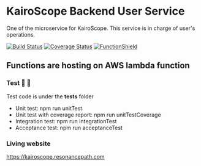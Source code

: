 # KairoScope Backend User Service

One of the microservice for KairoScope. This service is in charge of user's operations. 

[![Build Status](https://travis-ci.org/PengWang0316/KairoScope-Backend-User.svg?branch=master)](https://travis-ci.org/PengWang0316/KairoScope-Backend-User) [![Coverage Status](https://coveralls.io/repos/github/PengWang0316/KairoScope-Backend-User/badge.svg?branch=master)](https://coveralls.io/github/PengWang0316/KairoScope-Backend-User?branch=master) [![FunctionShield](https://s3.amazonaws.com/function.shield.badge/assets/fshield-badge.svg)](https://www.puresec.io/function-shield)

## Functions are hosting on AWS lambda function

### Test :tada: :tada:

Test code is under the __tests__ folder
- Unit test: npm run unitTest
- Unit test with coverage report: npm run unitTestCoverage
- Integration test: npm run integrationTest
- Acceptance test: npm run acceptanceTest

### Living website
https://kairoscope.resonancepath.com

